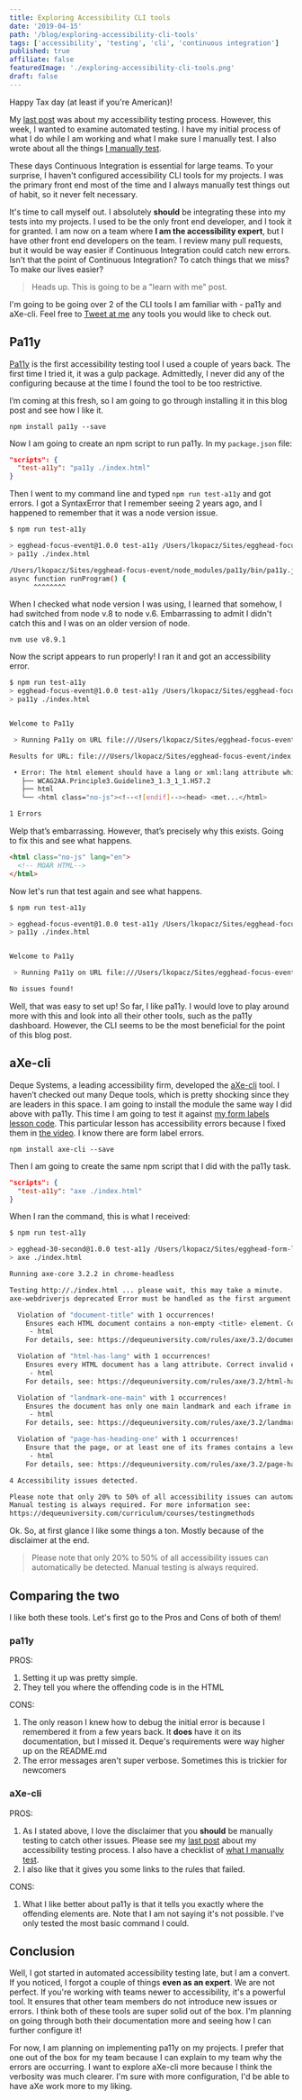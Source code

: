 ```yaml
---
title: Exploring Accessibility CLI tools
date: '2019-04-15'
path: '/blog/exploring-accessibility-cli-tools'
tags: ['accessibility', 'testing', 'cli', 'continuous integration']
published: true
affiliate: false
featuredImage: './exploring-accessibility-cli-tools.png'
draft: false
---
```


Happy Tax day (at least if you're American)!

My [last post](/blog/web-accessibility-testing-process) was about my accessibility testing process. However, this week, I wanted to examine automated testing. I have my initial process of what I do while I am working and what I make sure I manually test. I also wrote about all the things [I manually test](/blog/4-things-always-manually-test).

These days Continuous Integration is essential for large teams. To your surprise, I haven't configured accessibility CLI tools for my projects. I was the primary front end most of the time and I always manually test things out of habit, so it never felt necessary.

It's time to call myself out. I absolutely **should** be integrating these into my tests into my projects. I used to be the only front end developer, and I took it for granted. I am now on a team where **I am the accessibility expert**, but I have other front end developers on the team. I review many pull requests, but it would be way easier if Continuous Integration could catch new errors. Isn't that the point of Continuous Integration? To catch things that we miss? To make our lives easier?

> Heads up. This is going to be a "learn with me" post.

I'm going to be going over 2 of the CLI tools I am familiar with - pa11y and aXe-cli. Feel free to [Tweet at me](https://twitter.com/LittleKope) any tools you would like to check out.

## Pa11y

[Pa11y](https://github.com/pa11y/pa11y) is the first accessibility testing tool I used a couple of years back. The first time I tried it, it was a gulp package. Admittedly, I never did any of the configuring because at the time I found the tool to be too restrictive.

I’m coming at this fresh, so I am going to go through installing it in this blog post and see how I like it.

`npm install pa11y --save`

Now I am going to create an npm script to run pa11y. In my `package.json` file:

```json
"scripts": {
  "test-a11y": "pa11y ./index.html"
}
```

Then I went to my command line and typed `npm run test-a11y` and got errors. I got a SyntaxError that I remember seeing 2 years ago, and I happened to remember that it was a node version issue.

```bash
$ npm run test-a11y

> egghead-focus-event@1.0.0 test-a11y /Users/lkopacz/Sites/egghead-focus-event
> pa11y ./index.html

/Users/lkopacz/Sites/egghead-focus-event/node_modules/pa11y/bin/pa11y.js:92
async function runProgram() {
      ^^^^^^^^
```

When I checked what node version I was using, I learned that somehow, I had switched from node v.8 to node v.6. Embarrassing to admit I didn't catch this and I was on an older version of node.

`nvm use v8.9.1`

Now the script appears to run properly! I ran it and got an accessibility error.

```bash
$ npm run test-a11y
> egghead-focus-event@1.0.0 test-a11y /Users/lkopacz/Sites/egghead-focus-event
> pa11y ./index.html


Welcome to Pa11y

 > Running Pa11y on URL file:///Users/lkopacz/Sites/egghead-focus-event/index.html

Results for URL: file:///Users/lkopacz/Sites/egghead-focus-event/index.html

 • Error: The html element should have a lang or xml:lang attribute which describes the language of the document.
   ├── WCAG2AA.Principle3.Guideline3_1.3_1_1.H57.2
   ├── html
   └── <html class="no-js"><!--<![endif]--><head> <met...</html>

1 Errors
```

Welp that’s embarrassing. However, that’s precisely why this exists. Going to fix this and see what happens.

```html
<html class="no-js" lang="en">
  <!-- MOAR HTML-->
</html>
```

Now let's run that test again and see what happens.

```bash
$ npm run test-a11y

> egghead-focus-event@1.0.0 test-a11y /Users/lkopacz/Sites/egghead-focus-event
> pa11y ./index.html


Welcome to Pa11y

 > Running Pa11y on URL file:///Users/lkopacz/Sites/egghead-focus-event/index.html

No issues found!
```

Well, that was easy to set up! So far, I like pa11y. I would love to play around more with this and look into all their other tools, such as the pa11y dashboard. However, the CLI seems to be the most beneficial for the point of this blog post.

## aXe-cli

Deque Systems, a leading accessibility firm, developed the [aXe-cli](https://github.com/dequelabs/axe-cli) tool. I haven’t checked out many Deque tools, which is pretty shocking since they are leaders in this space. I am going to install the module the same way I did above with pa11y. This time I am going to test it against [my form labels lesson code](https://github.com/lkopacz/egghead-form-labels). This particular lesson has accessibility errors because I fixed them in [the video](https://egghead.io/lessons/html-5-creating-accessible-forms-with-associated-form-labels). I know there are form label errors.

`npm install axe-cli --save`

Then I am going to create the same npm script that I did with the pa11y task.

```json
"scripts": {
  "test-a11y": "axe ./index.html"
}
```

When I ran the command, this is what I received:

```bash
$ npm run test-a11y

> egghead-30-second@1.0.0 test-a11y /Users/lkopacz/Sites/egghead-form-labels
> axe ./index.html

Running axe-core 3.2.2 in chrome-headless

Testing http://./index.html ... please wait, this may take a minute.
axe-webdriverjs deprecated Error must be handled as the first argument of axe.analyze. See: #83 node_modules/axe-cli/lib/axe-test-urls.js:85:8

  Violation of "document-title" with 1 occurrences!
    Ensures each HTML document contains a non-empty <title> element. Correct invalid elements at:
     - html
    For details, see: https://dequeuniversity.com/rules/axe/3.2/document-title

  Violation of "html-has-lang" with 1 occurrences!
    Ensures every HTML document has a lang attribute. Correct invalid elements at:
     - html
    For details, see: https://dequeuniversity.com/rules/axe/3.2/html-has-lang

  Violation of "landmark-one-main" with 1 occurrences!
    Ensures the document has only one main landmark and each iframe in the page has at most one main landmark. Correct invalid elements at:
     - html
    For details, see: https://dequeuniversity.com/rules/axe/3.2/landmark-one-main

  Violation of "page-has-heading-one" with 1 occurrences!
    Ensure that the page, or at least one of its frames contains a level-one heading. Correct invalid elements at:
     - html
    For details, see: https://dequeuniversity.com/rules/axe/3.2/page-has-heading-one

4 Accessibility issues detected.

Please note that only 20% to 50% of all accessibility issues can automatically be detected.
Manual testing is always required. For more information see:
https://dequeuniversity.com/curriculum/courses/testingmethods
```

Ok. So, at first glance I like some things a ton. Mostly because of the disclaimer at the end.

> Please note that only 20% to 50% of all accessibility issues can automatically be detected. Manual testing is always required.

## Comparing the two

I like both these tools. Let's first go to the Pros and Cons of both of them!

### pa11y

PROS:

1. Setting it up was pretty simple.
2. They tell you where the offending code is in the HTML

CONS:

1. The only reason I knew how to debug the initial error is because I remembered it from a few years back. It **does** have it on its documentation, but I missed it. Deque's requirements were way higher up on the README.md
2. The error messages aren't super verbose. Sometimes this is trickier for newcomers

### aXe-cli

PROS:

1. As I stated above, I love the disclaimer that you **should** be manually testing to catch other issues. Please see my [last post](/blog/web-accessibility-testing-process) about my accessibility testing process. I also have a checklist of [what I manually test](/blog/4-things-always-manually-test).
2. I also like that it gives you some links to the rules that failed.

CONS:

1. What I like better about pa11y is that it tells you exactly where the offending elements are. Note that I am not saying it's not possible. I've only tested the most basic command I could.

## Conclusion

Well, I got started in automated accessibility testing late, but I am a convert. If you noticed, I forgot a couple of things **even as an expert**. We are not perfect. If you're working with teams newer to accessibility, it's a powerful tool. It ensures that other team members do not introduce new issues or errors. I think both of these tools are super solid out of the box. I'm planning on going through both their documentation more and seeing how I can further configure it!

For now, I am planning on implementing pa11y on my projects. I prefer that one out of the box for my team because I can explain to my team why the errors are occurring. I want to explore aXe-cli more because I think the verbosity was much clearer. I'm sure with more configuration, I'd be able to have aXe work more to my liking.
